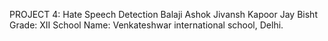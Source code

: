 PROJECT 4: Hate Speech Detection 
Balaji Ashok
Jivansh Kapoor 
Jay Bisht
Grade: XII
School Name: Venkateshwar international school, Delhi.
